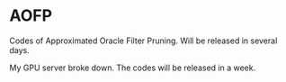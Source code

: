# AOFP
Codes of Approximated Oracle Filter Pruning.
Will be released in several days.

My GPU server broke down. The codes will be released in a week.
